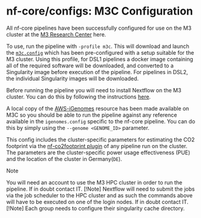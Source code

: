 # nf-core/configs: M3C Configuration

All nf-core pipelines have been successfully configured for use on the M3 cluster at the [M3 Research Center](https://www.medizin.uni-tuebingen.de/de/das-klinikum/einrichtungen/zentren/m3) here.

To use, run the pipeline with `-profile m3c`. This will download and launch the [`m3c.config`](../conf/m3c.config) which has been pre-configured with a setup suitable for the M3 cluster. Using this profile, for DSL1 pipelines a docker image containing all of the required software will be downloaded, and converted to a Singularity image before execution of the pipeline. For pipelines in DSL2, the individual Singularity images will be downloaded.

Before running the pipeline you will need to install Nextflow on the M3 cluster. You can do this by following the instructions [here](https://www.nextflow.io/).

A local copy of the [AWS-iGenomes](https://registry.opendata.aws/aws-igenomes/) resource has been made available on M3C so you should be able to run the pipeline against any reference available in the `igenomes.config` specific to the nf-core pipeline. You can do this by simply using the `--genome <GENOME_ID>` parameter.

This config includes the cluster-specific parameters for estimating the CO2 footprint via the [nf-co2footprint plugin](https://github.com/nextflow-io/nf-co2footprint) of any pipeline run on the cluster. The parameters are the cluster-specific power usage effectiveness (PUE) and the location of the cluster in Germany(`DE`).

> [!Note]
> You will need an account to use the M3 HPC cluster in order to run the pipeline. If in doubt contact IT.
> [!Note]
> Nextflow will need to submit the jobs via the job scheduler to the HPC cluster and as such the commands above will have to be executed on one of the login nodes. If in doubt contact IT.
> [!Note]
> Each group needs to configure their singularity cache directory.
